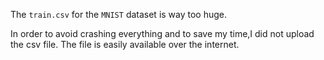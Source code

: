 The ```train.csv``` for the ```MNIST``` dataset is way too huge.

In order to avoid crashing everything and to save my time,I did not upload the csv file.
The file is easily available over the internet.
